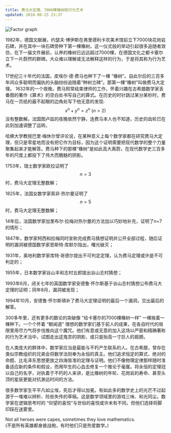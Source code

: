 ```yaml
---
title: 费马大定理、7000棵橡树和行为艺术
updated: 2016-06-25 23:37
---
```

![Factor graph]({{site.baseurl}}/images/费马大定理.jpg)

1982年，德国文献展，约瑟夫·博伊斯在弗里德利卡农美术馆前立下7000块花岗岩石碑，并在其中一块石碑旁种下第一棵橡树。这一仪式般的举动引起很多追随者效仿，在下一届文件展前，认养的橡树已远远超过7000棵，在德国文化之都卡塞尔立下一片蔚然的群碑。大众难以理解或无法解释这样的行为，于是将其称为行为艺术。

17世纪三十年代的法国，皮埃尔·德·费马也种下了一棵 “橡树”。自此尔后的三百多年间众多聪明而偏执的头脑纷纷追随着“种树立碑”。那第一棵“橡树”叫做费马大定理。
1632年的一个夜晚，费马照常结束律师的工作，怀着兴趣在古希腊数学家丢番图的著作《算术》的空白处书写自己的算式。在历史的时针跳过某分某秒时，费马在一页纸的最不起眼的边角处写下他无意的发现: $$x^n+y^n=z^n  \ (n>2)$$  没有整数解。法国图卢兹的夜晚依然宁静，连费马本人也不知道，历史的齿轮已在此刻加速调整了运转。

哈佛大学教授巴里·梅休尔曾评论说，在某种意义上每个数学家都在研究费马大定理，但只是零星地而没有把它作为目标，因为这个证明需要把现代数学的整个力量聚集起来才能解答。费马种下的那棵“橡树”是如此高大离蔚，在现代数学史三百多年的尺度上都投下了伟大而魑魅的阴影。

1753年，瑞士数学家欧拉证明了$$n=3$$时，费马大定理无整数解；

1825年，法国女数学家索非·热尔曼证明了$$n=5$$时，费马大定理无整数解；

14年后，法国数学家加里布尔·拉梅对热尔曼的方法加以巧妙地补充，证明了n=7的情形；

1847年，数学家柯西和拉梅同时宣称完成费马猜想证明并公开全部过程，随后证明的漏洞被德国数学家恩斯特·库默尔指出，曙光破灭；

1931年，奥地利数学家库特·哥德尔提出不可判定定理，认为费马定理或许是不可判定的；

1955年，日本数学家谷山丰和志村五郎提出谷山志村猜想；

1993年6月，闭关七年的英国数学家安德鲁·怀尔斯基于谷山志村猜想公布费马大定理的证明；同年8月，漏洞被发现；

1994年10月，安德鲁·怀尔斯填补了费马大定理证明的最后一个漏洞，交出最后的解答。

300多年里，还有更多的数论的突破像 “给卡塞尔的7000棵橡树一样” 一棵挨着一棵种下。一个个怀着 “朝闻道” 理想的数学家们基于前人的成果，在各自时代的局限里用尽力气将步伐推向这个魔咒。他们有意或无意的加入这场以严密和精确著称的行为艺术当中，试图走出这鬼祟的阴影、或只是抬高一寸巨人的肩膀。

在人类庞大的群体中，数学家应当是最能与不朽产生联系的人。在古希腊，曾存在类似宗教组织的兄弟会将数学法则奉为永恒的真主。他们追求恒定的算式、绝对的命题、比毛泽东思想更放之四海皆准的定理与证明。他们不像物理定律那样随时准备适应新的条件和假设，而用毕生的心血去修复一个推论于毫厘。将永恒的定理冠以自己的名字，对执着于不朽的人来讲，是比橡树的年轮、花岗岩的寿命、甚至头顶的星辰更能对抗渺远时间的方法。

很多数学家生平平凡如尘埃，死后才得以加冕。有如此多的数学史上的光芒不过起源于一堆难以辨析、险些失传的草稿。这是数学领域里的游戏三味、和光同尘。数学家在逻辑思考时的 “仰望的喜悦”与世俗的喜悦或许未有不同，但他们选择将脚印踩在迷雾里。

Not all heroes were capes, sometimes they love mathematics.                                                  
(不是所有英雄都身披战袍，有时他们只是热爱数学。)
